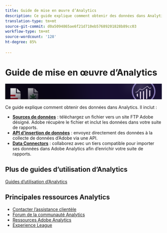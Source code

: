 ```yaml
---
title: Guide de mise en œuvre d’Analytics
description: Ce guide explique comment obtenir des données dans Analytics à l’aide des sources de données, de l’API d’insertion de données et des connecteurs de données.
translation-type: tm+mt
source-git-commit: d0a5094865ae6f21d710eb57689201828b89cc03
workflow-type: tm+mt
source-wordcount: '128'
ht-degree: 85%

---
```



# Guide de mise en œuvre d’Analytics

![Bannière](../../assets/doc_banner_import.png)

Ce guide explique comment obtenir des données dans Analytics. Il inclut :

* **[Sources de données](c-data-sources/datasrc-home.md)** : téléchargez un fichier vers un site FTP Adobe désigné. Adobe récupère le fichier et inclut les données dans votre suite de rapports.
* **[API d’insertion de données](c-data-insertion-api/c-data-insertion-api.md)** : envoyez directement des données à la collecte de données d’Adobe via une API.
* **[Data Connectors](data-connectors/getting-started-data-connectors.md)** : collaborez avec un tiers compatible pour importer ses données dans Adobe Analytics afin d’enrichir votre suite de rapports.

## Plus de guides d’utilisation d’Analytics

[Guides d’utilisation d’Analytics](/help/landing/home.md)

## Principales ressources Analytics

* [Contacter l’assistance clientèle](https://helpx.adobe.com/fr/contact/enterprise-support.ec.html)
* [Forum de la communauté Analytics](https://forums.adobe.com/community/experience-cloud/analytics-cloud/analytics)
* [Ressources Adobe Analytics](https://forums.adobe.com/message/10660755)
* [Experience League](https://landing.adobe.com/experience-league/)
